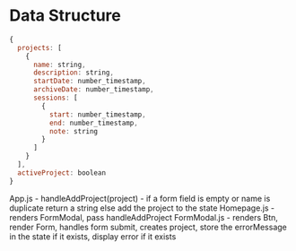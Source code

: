 # Data Structure

```js
{
  projects: [
    {
      name: string,
      description: string,
      startDate: number_timestamp,
      archiveDate: number_timestamp,
      sessions: [
        {
          start: number_timestamp,
          end: number_timestamp,
          note: string
        }
      ]
    }
  ],
  activeProject: boolean
}
```

App.js - handleAddProject(project) - if a form field is empty or name is duplicate return a string else add the project to the state
Homepage.js - renders FormModal, pass handleAddProject
FormModal.js - renders Btn, render Form, handles form submit, creates project, store the errorMessage in the state if it exists, display error if it exists

